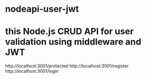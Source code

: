 ﻿# nodeapi-user-jwt
# this Node.js CRUD API for user validation using middleware and JWT
http://localhost:3001/protected
http://localhost:3001/register
http://localhost:3001/login
